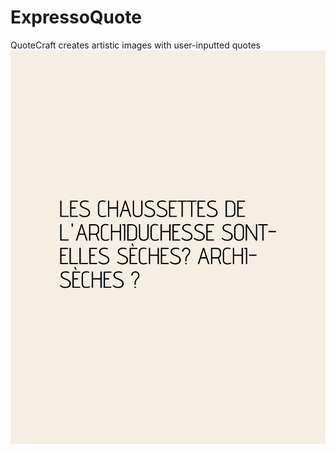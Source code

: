 # ExpressoQuote
QuoteCraft creates artistic images with user-inputted quotes
![alt text](Output/image.png)
